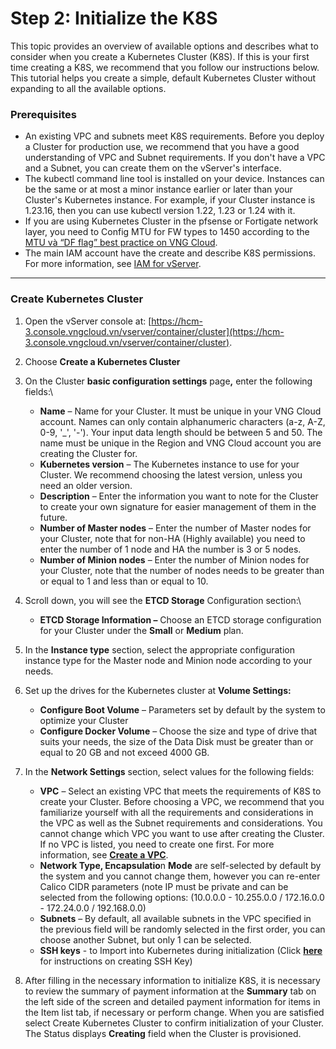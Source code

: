 # Step 2: Initialize the K8S

This topic provides an overview of available options and describes what to consider when you create a Kubernetes Cluster (K8S). If this is your first time creating a K8S, we recommend that you follow our instructions below. This tutorial helps you create a simple, default Kubernetes Cluster without expanding to all the available options.

### **Prerequisites**  <a href="#step2-initializethek8s-prerequisites" id="step2-initializethek8s-prerequisites"></a>

* An existing VPC and subnets meet K8S requirements. Before you deploy a Cluster for production use, we recommend that you have a good understanding of VPC and Subnet requirements. If you don't have a VPC and a Subnet, you can create them on the vServer's interface.
* The kubectl command line tool is installed on your device. Instances can be the same or at most a minor instance earlier or later than your Cluster's Kubernetes instance. For example, if your Cluster instance is 1.23.16, then you can use kubectl version 1.22, 1.23 or 1.24 with it.
* If you are using Kubernetes Cluster in the pfsense or Fortigate network layer, you need to Config MTU for FW types to 1450 according to the [MTU và “DF flag” best practice on VNG Cloud](https://docs.vngcloud.vn/vserver/vmarketplace/vmarketplace-giao-dien-cu/network-software-installation/pfsense-tren-hcm03/mtu-va-df-flag-best-practice-on-vng-cloud).
* The main IAM account have the create and describe K8S permissions. For more information, see [IAM for vServer](../../identity-and-access-management-iam-for-vserver/actions-resources-and-required-conditions-for-vserver-access-decentralization.md).

***

### **Create Kubernetes Cluster** <a href="#step2-initializethek8s-createkubernetescluster" id="step2-initializethek8s-createkubernetescluster"></a>

1. Open the vServer console at: [https://hcm-3.console.vngcloud.vn/vserver/container/cluster](https://hcm-3.console.vngcloud.vn/vserver/container/cluster).
2. Choose **Create a Kubernetes Cluster**
3. On the Cluster **basic configuration settings** pag&#x65;**,** enter the following fields:\

   * **Name** – Name for your Cluster. It must be unique in your VNG Cloud account. Names can only contain alphanumeric characters (a-z, A-Z, 0-9, '\_', '-'). Your input data length should be between 5 and 50. The name must be unique in the Region and VNG Cloud account you are creating the Cluster for.
   * **Kubernetes version** – The Kubernetes instance to use for your Cluster. We recommend choosing the latest version, unless you need an older version.
   * **Description** – Enter the information you want to note for the Cluster to create your own signature for easier management of them in the future.
   * **Number of Master nodes** – Enter the number of Master nodes for your Cluster, note that for non-HA (Highly available) you need to enter the number of 1 node and HA the number is 3 or 5 nodes.
   * **Number of Minion nodes** – Enter the number of Minion nodes for your Cluster, note that the number of nodes needs to be greater than or equal to 1 and less than or equal to 10.
4. Scroll down, you will see the **ETCD Storage** Configuration section:\

   * **ETCD Storage Information –** Choose an ETCD storage configuration for your Cluster under the **Small** or **Medium** plan.
5. In the **Instance type** section, select the appropriate configuration instance type for the Master node and Minion node according to your needs.
6. Set up the drives for the Kubernetes cluster at **Volume Settings:**
   * **Configure Boot Volume** – Parameters set by default by the system to optimize your Cluster
   * **Configure Docker Volume** – Choose the size and type of drive that suits your needs, the size of the Data Disk must be greater than or equal to 20 GB and not exceed 4000 GB.
7. In the **Network Settings** section, select values for the following fields:
   * **VPC** – Select an existing VPC that meets the requirements of K8S to create your Cluster. Before choosing a VPC, we recommend that you familiarize yourself with all the requirements and considerations in the VPC as well as the Subnet requirements and considerations. You cannot change which VPC you want to use after creating the Cluster. If no VPC is listed, you need to create one first. For more information, see [**Create a VPC**](https://hcm-3.console.vngcloud.vn/vserver/network/vpc).
   * **Network Type, Encapsulatio**n **Mode** are self-selected by default by the system and you cannot change them, however you can re-enter Calico CIDR parameters (note IP must be private and can be selected from the following options: (10.0.0.0 - 10.255.0.0 / 172.16.0.0 - 172.24.0.0 / 192.168.0.0)
   * **Subnets** – By default, all available subnets in the VPC specified in the previous field will be randomly selected in the first order, you can choose another Subnet, but only 1 can be selected.
   * **SSH keys** - to Import into Kubernetes during initialization (Click [**here** ](../../security/ssh-key-key-pairs.md)for instructions on creating SSH Key)
8. After filling in the necessary information to initialize K8S, it is necessary to review the summary of payment information at the **Summary** tab on the left side of the screen and detailed payment information for items in the Item list tab, if necessary or perform change. When you are satisfied select Create Kubernetes Cluster to confirm initialization of your Cluster. The Status displays **Creating** field when the Cluster is provisioned.
